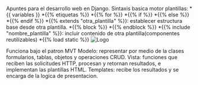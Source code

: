 Apuntes para el desarrollo web en Django.
Sintaxis basica motor plantillas:
    *{{ variables }}
    *{{% etiquetas %}}
    *{{% for %}}
    *{{% if %}}
    *{{% else %}}
    *{{% endif %}}
    *{{% extends "otra_plantilla" %}}: establecer estructura base desde otra plantilla.
    *{{% block %}}
    *{{% endblock %}}
    *{{% include "nombre_plantilla" %}}: incluir contenido de otra plantilla(componentes reutilizables)
    *{{% load static %}}
        <img src="{% static 'ruta' %}" alt="Logo">

Funciona bajo el patron MVT
Modelo: representar por medio de la clases formularios,
tablas, objetos y operaciones CRUD.
Vista: funciones que reciben las solicitudes HTTP, procesan
y retornan resultados, e implementan las plantillas HTML.
Templates: recibe los resultados y se encarga de la logica de presentacion. 
